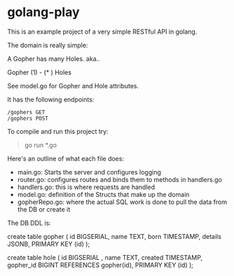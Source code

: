 # golang-play

This is an example project of a very simple RESTful API in golang.

The domain is really simple:

A Gopher has many Holes. 
aka..

Gopher (1) - (* ) Holes

See model.go for Gopher and Hole attributes.

It has the following endpoints:

	/gophers GET 
	/gophers POST 

To compile and run this project try:

> go run *.go


Here's an outline of what each file does:

- main.go: Starts the server and configures logging
- router.go: configures routes and binds them to methods in handlers.go
- handlers.go: this is where requests are handled
- model.go: definition of the Structs that make up the domain
- gopherRepo.go: where the actual SQL work is done to pull the data from the DB or create it


The DB DDL is:

create table gopher (
  id BIGSERIAL,
  name TEXT,
  born TIMESTAMP,
  details JSONB,
  PRIMARY KEY (id)
);

create table hole (
  id BIGSERIAL ,
  name TEXT,
  created TIMESTAMP,
  gopher_id BIGINT REFERENCES gopher(id),
  PRIMARY KEY (id)
);
